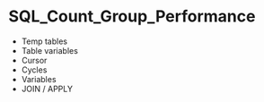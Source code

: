 # SQL_Count_Group_Performance
- Temp tables
- Table variables
- Cursor
- Cycles
- Variables
- JOIN / APPLY
